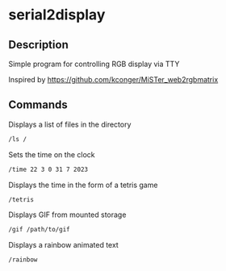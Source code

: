 # serial2display

## Description

Simple program for controlling RGB display via TTY

Inspired by https://github.com/kconger/MiSTer_web2rgbmatrix

## Commands

Displays a list of files in the directory

```bash
/ls /
```
Sets the time on the clock

```bash
/time 22 3 0 31 7 2023 
```

Displays the time in the form of a tetris game

```bash
/tetris
```

Displays GIF from mounted storage

```bash
/gif /path/to/gif
```

Displays a rainbow animated text

```bash
/rainbow
```
